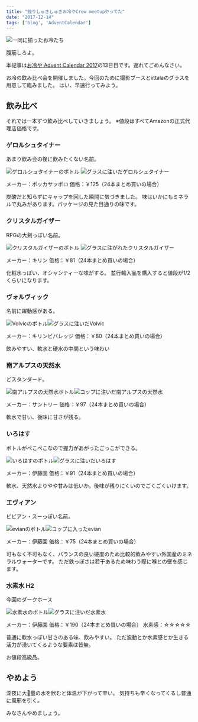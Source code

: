 ```yaml
---
title: "独りしゅきしゅきお冷やCrew meetupやってた"
date: "2017-12-14"
tags: ['blog', 'AdventCalendar']
---
```


<style>
.alignleft { margin-bottom: 1.7rem; margin-right: 1.7rem; } @media(min-width: 768px){ .alignleft { float:left; } }
</style>

![一同に揃ったお冷たち](/assets/images/2017/12/ohiya_title.jpg)

腹筋しろよ。

本記事は[お冷や Advent Calendar 2017](https://adventar.org/calendars/2108)の13日目です。遅れてごめんなさい。

お冷の飲み比べ会を開催しました。今回のために撮影ブースとiittalaのグラスを用意して臨みました。 はい、早速行ってみよう。

## 飲み比べ

それでは一本ずつ飲み比べしていきましょう。 ※値段はすべてAmazonの正式代理店価格です。

### ゲロルシュタイナー

あまり飲み会の後に飲みたくない名前。

![ゲロルシュタイナーのボトル](/assets/images/2017/12/e7512d25e35399305dbd7f86f6aa3f6d-225x300.jpg) ![グラスに注いだゲロルシュタイナー](/assets/images/2017/12/de094292d2ec429fcbdc961f27732384-225x300.jpg)

メーカー：ポッカサッポロ 価格：￥125（24本まとめ買いの場合）

炭酸だと知らずにキャップを回した瞬間に気づきました。 味はいかにもミネラルで丸みがあります。パッケージの見た目通りの味です。

  

### クリスタルガイザー

RPGの大剣っぽい名前。

![クリスタルガイザーのボトル](/assets/images/2017/12/dffb27f9fe0ee28d753f4fa54c9cc4ed-225x300.jpg) ![グラスに注がれたクリスタルガイザー](/assets/images/2017/12/caaae29ceff48109ac7cc4b5bd93fa8a-225x300.jpg)

メーカー：キリン 価格：￥81（24本まとめ買いの場合）

化粧水っぽい、オシャンティーな味がする。 並行輸入品を購入すると値段が1/2くらいになります。

  

### ヴォルヴィック

名前に躍動感がある。

![Volvicのボトル](/assets/images/2017/12/790aa4ed13aa24f00e0aade03af454e2-225x300.jpg)![グラスに注いだVolvic](/assets/images/2017/12/fff2e573bfbafe058ca7e85a1234eb0b-225x300.jpg)

メーカー：キリンビバレッジ 価格：￥80（24本まとめ買いの場合）

飲みやすい、軟水と硬水の中間という味わい

  

### 南アルプスの天然水

どスタンダード。

![南アルプスの天然水ボトル](/assets/images/2017/12/7fc7bbcbd12178261de9c6eb1178e5b0-225x300.jpg)![コップに注いだ南アルプスの天然水](/assets/images/2017/12/d6e2751f14addef7c27491e35565e311-225x300.jpg)

メーカー：サントリー 価格：￥97（24本まとめ買いの場合）

軟水で甘い、後味に甘さが残る。

  

### いろはす

ボトルがぺこぺこなので握力があがったごっこができる。

![いろはすのボトル](/assets/images/2017/12/c1715ac925c6c04af6b4d45037ef4b3b-225x300.jpg)![グラスに注いだいろはす](/assets/images/2017/12/345ff922a51d8d70e328966b917d808b-225x300.jpg)

メーカー：伊藤園 価格：￥91（24本まとめ買いの場合）

軟水、天然水よりやや甘みは低いか。後味が残りにくいのでごくごくいけます。

  

### エヴィアン

ビビアン・スーっぽい名前。

![evianのボトル](/assets/images/2017/12/0cff13837f4eec6920701b38c73dbc3f-225x300.jpg)![コップに入ったevian](/assets/images/2017/12/513ce6dd39652bb03cf94d959629f848-225x300.jpg)

メーカー：伊藤園 価格：￥75（24本まとめ買いの場合）

可もなく不可もなく、バランスの良い硬度のため比較的飲みやすい外国産のミネラルウォーターです。 ただ鉄っぽさは若干あるため味わう際に喉との壁を感じます。

  

### 水素水 H2

今回のダークホース

![水素水のボトル](/assets/images/2017/12/eb6d1ad8bc9599394570eabbe67d5c0b-225x300.jpg)![グラスに注いだ水素水](/assets/images/2017/12/dbf3be56d00cd56767522baa35388d19-225x300.jpg)

メーカー：伊藤園 価格：￥190（24本まとめ買いの場合） 水素感：☆☆☆☆☆

普通に軟水っぽい甘さのある味、飲みやすい。 ただ波動とか水素感とか生きる活力が湧いてくるような要素は皆無。

お値段高級品。

  

## やめよう

深夜に大量の水を飲むと体温が下がって辛い。 気持ちも辛くなってくるし普通に風邪を引く。

みなさんやめましょう。
